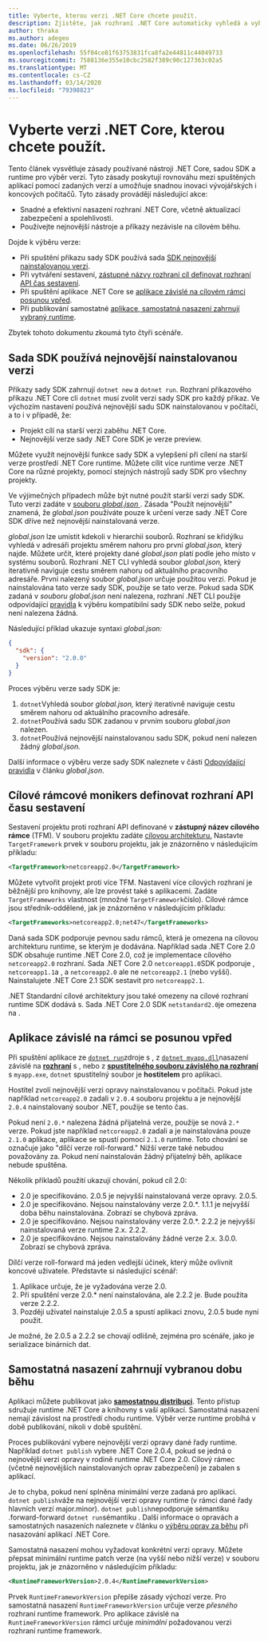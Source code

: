 ```yaml
---
title: Vyberte, kterou verzi .NET Core chcete použít.
description: Zjistěte, jak rozhraní .NET Core automaticky vyhledá a vybere verze za běhu pro váš program. Kromě toho tento článek vás naučí, jak vynutit konkrétní verzi.
author: thraka
ms.author: adegeo
ms.date: 06/26/2019
ms.openlocfilehash: 55f04ce81f63753831fca8fa2e44811c44049733
ms.sourcegitcommit: 7588136e355e10cbc2582f389c90c127363c02a5
ms.translationtype: MT
ms.contentlocale: cs-CZ
ms.lasthandoff: 03/14/2020
ms.locfileid: "79398823"
---
```

# <a name="select-the-net-core-version-to-use"></a>Vyberte verzi .NET Core, kterou chcete použít.

Tento článek vysvětluje zásady používané nástroji .NET Core, sadou SDK a runtime pro výběr verzí. Tyto zásady poskytují rovnováhu mezi spuštěných aplikací pomocí zadaných verzí a umožňuje snadnou inovaci vývojářských i koncových počítačů. Tyto zásady provádějí následující akce:

- Snadné a efektivní nasazení rozhraní .NET Core, včetně aktualizací zabezpečení a spolehlivosti.
- Používejte nejnovější nástroje a příkazy nezávisle na cílovém běhu.

Dojde k výběru verze:

- Při spuštění příkazu sady SDK používá sada [SDK nejnovější nainstalovanou verzi](#the-sdk-uses-the-latest-installed-version).
- Při vytváření sestavení, [zástupné názvy rozhraní cíl definovat rozhraní API čas sestavení](#target-framework-monikers-define-build-time-apis).
- Při spuštění aplikace .NET Core se [aplikace závislé na cílovém rámci posunou vpřed](#framework-dependent-apps-roll-forward).
- Při publikování samostatné [aplikace, samostatná nasazení zahrnují vybraný runtime](#self-contained-deployments-include-the-selected-runtime).

Zbytek tohoto dokumentu zkoumá tyto čtyři scénáře.

## <a name="the-sdk-uses-the-latest-installed-version"></a>Sada SDK používá nejnovější nainstalovanou verzi

Příkazy sady SDK zahrnují `dotnet new` a `dotnet run`. Rozhraní příkazového příkazu .NET Core cli `dotnet` musí zvolit verzi sady SDK pro každý příkaz. Ve výchozím nastavení používá nejnovější sadu SDK nainstalovanou v počítači, a to i v případě, že:

- Projekt cílí na starší verzi zaběhu .NET Core.
- Nejnovější verze sady .NET Core SDK je verze preview.

Můžete využít nejnovější funkce sady SDK a vylepšení při cílení na starší verze prostředí .NET Core runtime. Můžete cílit více runtime verze .NET Core na různé projekty, pomocí stejných nástrojů sady SDK pro všechny projekty.

Ve výjimečných případech může být nutné použít starší verzi sady SDK. Tuto verzi zadáte v [souboru *global.json* ](../tools/global-json.md). Zásada "Použít nejnovější" znamená, že *global.json* používáte pouze k určení verze sady .NET Core SDK dříve než nejnovější nainstalovaná verze.

*global.json* lze umístit kdekoli v hierarchii souborů. Rozhraní se křidýlku vyhledá v adresáři projektu směrem nahoru pro první *global.json,* který najde. Můžete určit, které projekty dané *global.json* platí podle jeho místo v systému souborů. Rozhraní .NET CLI vyhledá soubor *global.json,* který iterativně naviguje cestu směrem nahoru od aktuálního pracovního adresáře. První nalezený soubor *global.json* určuje použitou verzi. Pokud je nainstalována tato verze sady SDK, použije se tato verze. Pokud sada SDK zadaná v *souboru global.json* není nalezena, rozhraní .NET CLI použije odpovídající [pravidla](../tools/global-json.md#matching-rules) k výběru kompatibilní sady SDK nebo selže, pokud není nalezena žádná.

Následující příklad ukazuje syntaxi *global.json:*

``` json
{
  "sdk": {
    "version": "2.0.0"
  }
}
```

Proces výběru verze sady SDK je:

1. `dotnet`Vyhledá soubor *global.json,* který iterativně naviguje cestu směrem nahoru od aktuálního pracovního adresáře.
1. `dotnet`Používá sadu SDK zadanou v prvním souboru *global.json* nalezen.
1. `dotnet`Používá nejnovější nainstalovanou sadu SDK, pokud není nalezen žádný *global.json.*

Další informace o výběru verze sady SDK naleznete v části [Odpovídající pravidla](../tools/global-json.md#matching-rules) v článku *global.json*.

## <a name="target-framework-monikers-define-build-time-apis"></a>Cílové rámcové monikers definovat rozhraní API času sestavení

Sestavení projektu proti rozhraní API definované v **zástupný název cílového rámce** (TFM). V souboru projektu zadáte [cílovou architekturu.](../../standard/frameworks.md) Nastavte `TargetFramework` prvek v souboru projektu, jak je znázorněno v následujícím příkladu:

``` xml
<TargetFramework>netcoreapp2.0</TargetFramework>
```

Můžete vytvořit projekt proti více TFM. Nastavení více cílových rozhraní je běžnější pro knihovny, ale lze provést také s aplikacemi. Zadáte `TargetFrameworks` vlastnost (množné `TargetFramework`číslo). Cílové rámce jsou středník-oddělené, jak je znázorněno v následujícím příkladu:

``` xml
<TargetFrameworks>netcoreapp2.0;net47</TargetFrameworks>
```

Daná sada SDK podporuje pevnou sadu rámců, která je omezena na cílovou architekturu runtime, se kterým je dodávána. Například sada .NET Core 2.0 SDK obsahuje runtime .NET Core 2.0, což je implementace cílového `netcoreapp2.0` rozhraní. Sada .NET Core 2.0 `netcoreapp1.0`SDK podporuje , `netcoreapp1.1`a , a `netcoreapp2.0` ale ne `netcoreapp2.1` (nebo vyšší). Nainstalujete .NET Core 2.1 SDK sestavit pro `netcoreapp2.1`.

.NET Standardní cílové architektury jsou také omezeny na cílové rozhraní runtime SDK dodává s. Sada .NET Core 2.0 SDK `netstandard2.0`je omezena na .

## <a name="framework-dependent-apps-roll-forward"></a>Aplikace závislé na rámci se posunou vpřed

Při spuštění aplikace ze [`dotnet run`](../tools/dotnet-run.md)zdroje s , z [`dotnet myapp.dll`](../tools/dotnet.md#description)nasazení závislé na [**rozhraní**](../deploying/index.md#publish-runtime-dependent) s , nebo z [**spustitelného souboru závislého na rozhraní**](../deploying/index.md#publish-runtime-dependent) s `myapp.exe`, `dotnet` spustitelný soubor je **hostitelem** pro aplikaci.

Hostitel zvolí nejnovější verzi opravy nainstalovanou v počítači. Pokud jste například `netcoreapp2.0` zadali v `2.0.4` souboru projektu a je nejnovější `2.0.4` nainstalovaný soubor .NET, použije se tento čas.

Pokud není `2.0.*` nalezena žádná přijatelná verze, použije se nová `2.*` verze. Pokud jste například `netcoreapp2.0` zadali a je nainstalována pouze `2.1.0` aplikace, aplikace se spustí pomocí `2.1.0` runtime. Toto chování se označuje jako "dílčí verze roll-forward." Nižší verze také nebudou považovány za. Pokud není nainstalován žádný přijatelný běh, aplikace nebude spuštěna.

Několik příkladů použití ukazují chování, pokud cíl 2.0:

- 2.0 je specifikováno. 2.0.5 je nejvyšší nainstalovaná verze opravy. 2.0.5.
- 2.0 je specifikováno. Nejsou nainstalovány verze 2.0.*. 1.1.1 je nejvyšší doba běhu nainstalována. Zobrazí se chybová zpráva.
- 2.0 je specifikováno. Nejsou nainstalovány verze 2.0.*. 2.2.2 je nejvyšší nainstalovaná verze runtime 2.x. 2.2.2.
- 2.0 je specifikováno. Nejsou nainstalovány žádné verze 2.x. 3.0.0. Zobrazí se chybová zpráva.

Dílčí verze roll-forward má jeden vedlejší účinek, který může ovlivnit koncové uživatele. Představte si následující scénář:

1. Aplikace určuje, že je vyžadována verze 2.0.
2. Při spuštění verze 2.0.* není nainstalována, ale 2.2.2 je. Bude použita verze 2.2.2.
3. Později uživatel nainstaluje 2.0.5 a spustí aplikaci znovu, 2.0.5 bude nyní použit.

Je možné, že 2.0.5 a 2.2.2 se chovají odlišně, zejména pro scénáře, jako je serializace binárních dat.

## <a name="self-contained-deployments-include-the-selected-runtime"></a>Samostatná nasazení zahrnují vybranou dobu běhu

Aplikaci můžete publikovat jako [**samostatnou distribuci**](../deploying/index.md#publish-self-contained). Tento přístup sdružuje runtime .NET Core a knihovny s vaší aplikací. Samostatná nasazení nemají závislost na prostředí chodu runtime. Výběr verze runtime probíhá v době publikování, nikoli v době spuštění.

Proces publikování vybere nejnovější verzi opravy dané řady runtime. Například `dotnet publish` vybere .NET Core 2.0.4, pokud se jedná o nejnovější verzi opravy v rodině runtime .NET Core 2.0. Cílový rámec (včetně nejnovějších nainstalovaných oprav zabezpečení) je zabalen s aplikací.

Je to chyba, pokud není splněna minimální verze zadaná pro aplikaci. `dotnet publish`váže na nejnovější verzi opravy runtime (v rámci dané řady hlavních verzí major.minor). `dotnet publish`nepodporuje sémantiku .forward-forward `dotnet run`sémantiku . Další informace o opravách a samostatných nasazeních naleznete v článku o [výběru oprav za běhu](../deploying/runtime-patch-selection.md) při nasazování aplikací .NET Core.

Samostatná nasazení mohou vyžadovat konkrétní verzi opravy. Můžete přepsat minimální runtime patch verze (na vyšší nebo nižší verze) v souboru projektu, jak je znázorněno v následujícím příkladu:

``` xml
<RuntimeFrameworkVersion>2.0.4</RuntimeFrameworkVersion>
```

Prvek `RuntimeFrameworkVersion` přepíše zásady výchozí verze. Pro samostatná nasazení `RuntimeFrameworkVersion` určuje verze *přesného* rozhraní runtime framework. Pro aplikace závislé na `RuntimeFrameworkVersion` rámci určuje *minimální* požadovanou verzi rozhraní runtime framework.
